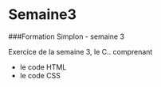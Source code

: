 # Semaine3

###Formation Simplon - semaine 3


Exercice de la semaine 3, le C.. comprenant

* le code HTML
* le code CSS
